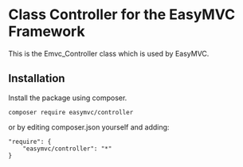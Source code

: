 # Class Controller for the EasyMVC Framework

This is the Emvc_Controller class which is used by EasyMVC.

## Installation
Install the package using composer.
```
composer require easymvc/controller
```

or by editing composer.json yourself and adding:
```
"require": {
    "easymvc/controller": "*"
}
```

